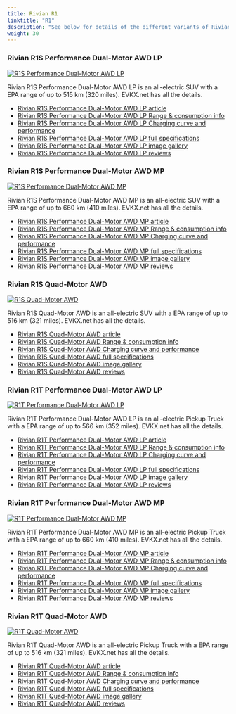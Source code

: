 ```yaml
---
title: Rivian R1
linktitle: "R1"
description: "See below for details of the different variants of Rivian R1"
weight: 30
---
```

### Rivian R1S Performance Dual-Motor AWD LP

<a href="r1s_performance_dual-motor_awd_lp/"><img src="https://media.evkx.net/multimedia/models/rivian/r1/r1s_performance_dual-motor_awd_lp/main_1_st.jpg" class="img-fluid" alt="R1S Performance Dual-Motor AWD LP" ></a>

Rivian R1S Performance Dual-Motor AWD LP is an all-electric SUV with a EPA range of up to 515 km (320 miles). EVKX.net has all the details. 

- [Rivian R1S Performance Dual-Motor AWD LP article](r1s_performance_dual-motor_awd_lp/)
- [Rivian R1S Performance Dual-Motor AWD LP Range & consumption info](r1s_performance_dual-motor_awd_lp/rangeandconsumption)
- [Rivian R1S Performance Dual-Motor AWD LP Charging curve and performance](r1s_performance_dual-motor_awd_lp/chargingcurve)
- [Rivian R1S Performance Dual-Motor AWD LP full specifications](r1s_performance_dual-motor_awd_lp/specifications)
- [Rivian R1S Performance Dual-Motor AWD LP image gallery](r1s_performance_dual-motor_awd_lp/gallery)
- [Rivian R1S Performance Dual-Motor AWD LP reviews](r1s_performance_dual-motor_awd_lp/reviews)

### Rivian R1S Performance Dual-Motor AWD MP

<a href="r1s_performance_dual-motor_awd_mp/"><img src="https://media.evkx.net/multimedia/models/rivian/r1/r1s_performance_dual-motor_awd_mp/main_1_st.jpg" class="img-fluid" alt="R1S Performance Dual-Motor AWD MP" ></a>

Rivian R1S Performance Dual-Motor AWD MP is an all-electric SUV with a EPA range of up to 660 km (410 miles). EVKX.net has all the details. 

- [Rivian R1S Performance Dual-Motor AWD MP article](r1s_performance_dual-motor_awd_mp/)
- [Rivian R1S Performance Dual-Motor AWD MP Range & consumption info](r1s_performance_dual-motor_awd_mp/rangeandconsumption)
- [Rivian R1S Performance Dual-Motor AWD MP Charging curve and performance](r1s_performance_dual-motor_awd_mp/chargingcurve)
- [Rivian R1S Performance Dual-Motor AWD MP full specifications](r1s_performance_dual-motor_awd_mp/specifications)
- [Rivian R1S Performance Dual-Motor AWD MP image gallery](r1s_performance_dual-motor_awd_mp/gallery)
- [Rivian R1S Performance Dual-Motor AWD MP reviews](r1s_performance_dual-motor_awd_mp/reviews)

### Rivian R1S Quad-Motor AWD

<a href="r1s_quad-motor_awd/"><img src="https://media.evkx.net/multimedia/models/rivian/r1/r1s_quad-motor_awd/main_1_st.jpg" class="img-fluid" alt="R1S Quad-Motor AWD" ></a>

Rivian R1S Quad-Motor AWD is an all-electric SUV with a EPA range of up to 516 km (321 miles). EVKX.net has all the details. 

- [Rivian R1S Quad-Motor AWD article](r1s_quad-motor_awd/)
- [Rivian R1S Quad-Motor AWD Range & consumption info](r1s_quad-motor_awd/rangeandconsumption)
- [Rivian R1S Quad-Motor AWD Charging curve and performance](r1s_quad-motor_awd/chargingcurve)
- [Rivian R1S Quad-Motor AWD full specifications](r1s_quad-motor_awd/specifications)
- [Rivian R1S Quad-Motor AWD image gallery](r1s_quad-motor_awd/gallery)
- [Rivian R1S Quad-Motor AWD reviews](r1s_quad-motor_awd/reviews)

### Rivian R1T Performance Dual-Motor AWD LP

<a href="r1t_performance_dual-motor_awd_lp/"><img src="https://media.evkx.net/multimedia/models/rivian/r1/r1t_performance_dual-motor_awd_lp/main_1_st.jpg" class="img-fluid" alt="R1T Performance Dual-Motor AWD LP" ></a>

Rivian R1T Performance Dual-Motor AWD LP is an all-electric Pickup Truck with a EPA range of up to 566 km (352 miles). EVKX.net has all the details. 

- [Rivian R1T Performance Dual-Motor AWD LP article](r1t_performance_dual-motor_awd_lp/)
- [Rivian R1T Performance Dual-Motor AWD LP Range & consumption info](r1t_performance_dual-motor_awd_lp/rangeandconsumption)
- [Rivian R1T Performance Dual-Motor AWD LP Charging curve and performance](r1t_performance_dual-motor_awd_lp/chargingcurve)
- [Rivian R1T Performance Dual-Motor AWD LP full specifications](r1t_performance_dual-motor_awd_lp/specifications)
- [Rivian R1T Performance Dual-Motor AWD LP image gallery](r1t_performance_dual-motor_awd_lp/gallery)
- [Rivian R1T Performance Dual-Motor AWD LP reviews](r1t_performance_dual-motor_awd_lp/reviews)

### Rivian R1T Performance Dual-Motor AWD MP

<a href="r1t_performance_dual-motor_awd_mp/"><img src="https://media.evkx.net/multimedia/models/rivian/r1/r1t_performance_dual-motor_awd_mp/main_1_st.jpg" class="img-fluid" alt="R1T Performance Dual-Motor AWD MP" ></a>

Rivian R1T Performance Dual-Motor AWD MP is an all-electric Pickup Truck with a EPA range of up to 660 km (410 miles). EVKX.net has all the details. 

- [Rivian R1T Performance Dual-Motor AWD MP article](r1t_performance_dual-motor_awd_mp/)
- [Rivian R1T Performance Dual-Motor AWD MP Range & consumption info](r1t_performance_dual-motor_awd_mp/rangeandconsumption)
- [Rivian R1T Performance Dual-Motor AWD MP Charging curve and performance](r1t_performance_dual-motor_awd_mp/chargingcurve)
- [Rivian R1T Performance Dual-Motor AWD MP full specifications](r1t_performance_dual-motor_awd_mp/specifications)
- [Rivian R1T Performance Dual-Motor AWD MP image gallery](r1t_performance_dual-motor_awd_mp/gallery)
- [Rivian R1T Performance Dual-Motor AWD MP reviews](r1t_performance_dual-motor_awd_mp/reviews)

### Rivian R1T Quad-Motor AWD

<a href="r1t_quad-motor_awd/"><img src="https://media.evkx.net/multimedia/models/rivian/r1/r1t_quad-motor_awd/main_1_st.jpg" class="img-fluid" alt="R1T Quad-Motor AWD" ></a>

Rivian R1T Quad-Motor AWD is an all-electric Pickup Truck with a EPA range of up to 516 km (321 miles). EVKX.net has all the details. 

- [Rivian R1T Quad-Motor AWD article](r1t_quad-motor_awd/)
- [Rivian R1T Quad-Motor AWD Range & consumption info](r1t_quad-motor_awd/rangeandconsumption)
- [Rivian R1T Quad-Motor AWD Charging curve and performance](r1t_quad-motor_awd/chargingcurve)
- [Rivian R1T Quad-Motor AWD full specifications](r1t_quad-motor_awd/specifications)
- [Rivian R1T Quad-Motor AWD image gallery](r1t_quad-motor_awd/gallery)
- [Rivian R1T Quad-Motor AWD reviews](r1t_quad-motor_awd/reviews)


